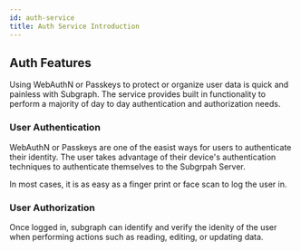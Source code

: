 ```yaml
---
id: auth-service
title: Auth Service Introduction
---
```


## Auth Features

Using WebAuthN or Passkeys to protect or organize user data is quick and painless with Subgraph. The
service provides built in functionality to perform a majority of day to day authentication and authorization needs.

### User Authentication

WebAuthN or Passkeys are one of the easist ways for users to authenticate their identity. The user takes advantage
of their device's authentication techniques to authenticate themselves to the Subgrpah Server.

In most cases, it is as easy as a finger print or face scan to log the user in.

### User Authorization

Once logged in, subgraph can identify and verify the idenity of the user when performing actions such as reading, editing, or updating data.
